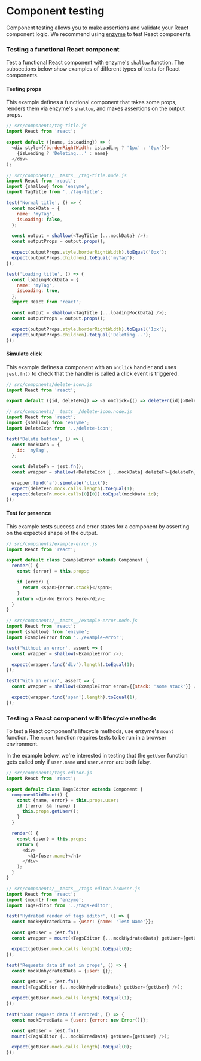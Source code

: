 # Component testing

Component testing allows you to make assertions and validate your React component logic. We recommend using [enzyme](https://github.com/airbnb/enzyme/blob/master/README.md) to test React components.

### Testing a functional React component

Test a functional React component with enzyme's `shallow`
function. The subsections below show examples of different types of tests for React
components.

#### Testing props

This example defines a functional component that takes some props, renders them
via enzyme's `shallow`, and makes assertions on the output props.

```js
// src/components/tag-title.js
import React from 'react';

export default ({name, isLoading}) => (
  <div style={{borderRightWidth: isLoading ? '1px' : '0px'}}>
    {isLoading ? 'Deleting...' : name}
  </div>
);

// src/components/__tests__/tag-title.node.js
import React from 'react';
import {shallow} from 'enzyme';
import TagTitle from '../tag-title';

test('Normal title', () => {
  const mockData = {
    name: 'myTag',
    isLoading: false,
  };

  const output = shallow(<TagTitle {...mockData} />);
  const outputProps = output.props();

  expect(outputProps.style.borderRightWidth).toEqual('0px');
  expect(outputProps.children).toEqual('myTag');
});

test('Loading title', () => {
  const loadingMockData = {
    name: 'myTag',
    isLoading: true,
  };
  import React from 'react';

  const output = shallow(<TagTitle {...loadingMockData} />);
  const outputProps = output.props();

  expect(outputProps.style.borderRightWidth).toEqual('1px');
  expect(outputProps.children).toEqual('Deleting...');
});
```

#### Simulate click

This example defines a component with an `onClick` handler and uses
`jest.fn()` to check that the handler is called a click event is triggered.

```js
// src/components/delete-icon.js
import React from 'react';

export default ({id, deleteFn}) => <a onClick={() => deleteFn(id)}>Delete</a>;

// src/components/__tests__/delete-icon.node.js
import React from 'react';
import {shallow} from 'enzyme';
import DeleteIcon from '../delete-icon';

test('Delete button', () => {
  const mockData = {
    id: 'myTag',
  };

  const deleteFn = jest.fn();
  const wrapper = shallow(<DeleteIcon {...mockData} deleteFn={deleteFn} />);

  wrapper.find('a').simulate('click');
  expect(deleteFn.mock.calls.length).toEqual(1);
  expect(deleteFn.mock.calls[0][0]).toEqual(mockData.id);
});
```

#### Test for presence

This example tests success and error states for a component by asserting on the
expected shape of the output.

```js
// src/components/example-error.js
import React from 'react';

export default class ExampleError extends Component {
  render() {
    const {error} = this.props;

    if (error) {
      return <span>{error.stack}</span>;
    }
    return <div>No Errors Here</div>;
  }
}

// src/components/__tests__/example-error.node.js
import React from 'react';
import {shallow} from 'enzyme';
import ExampleError from '../example-error';

test('Without an error', assert => {
  const wrapper = shallow(<ExampleError />);

  expect(wrapper.find('div').length).toEqual(1);
});

test('With an error', assert => {
  const wrapper = shallow(<ExampleError error={{stack: 'some stack'}} />);

  expect(wrapper.find('span').length).toEqual(1);
});
```

### Testing a React component with lifecycle methods

To test a React component's lifecycle methods, use enzyme's
`mount` function. The `mount` function requires tests to be run in a browser
environment.

In the example below, we're interested in testing that the `getUser` function
gets called only if `user.name` and `user.error` are both falsy.

```js
// src/components/tags-editor.js
import React from 'react';

export default class TagsEditor extends Component {
  componentDidMount() {
    const {name, error} = this.props.user;
    if (!error && !name) {
      this.props.getUser();
    }
  }

  render() {
    const {user} = this.props;
    return (
      <div>
        <h1>{user.name}</h1>
      </div>
    );
  }
}

// src/components/__tests__/tags-editor.browser.js
import React from 'react';
import {mount} from 'enzyme';
import TagsEditor from '../tags-editor';

test('Hydrated render of tags editor', () => {
  const mockHydratedData = {user: {name: 'Test Name'}};

  const getUser = jest.fn();
  const wrapper = mount(<TagsEditor {...mockHydratedData} getUser={getUser} />);

  expect(getUser.mock.calls.length).toEqual(0);
});

test('Requests data if not in props', () => {
  const mockUnhydratedData = {user: {}};

  const getUser = jest.fn();
  mount(<TagsEditor {...mockUnhydratedData} getUser={getUser} />);

  expect(getUser.mock.calls.length).toEqual(1);
});

test('Dont request data if errored', () => {
  const mockErredData = {user: {error: new Error()}};

  const getUser = jest.fn();
  mount(<TagsEditor {...mockErredData} getUser={getUser} />);

  expect(getUser.mock.calls.length).toEqual(0);
});
```
